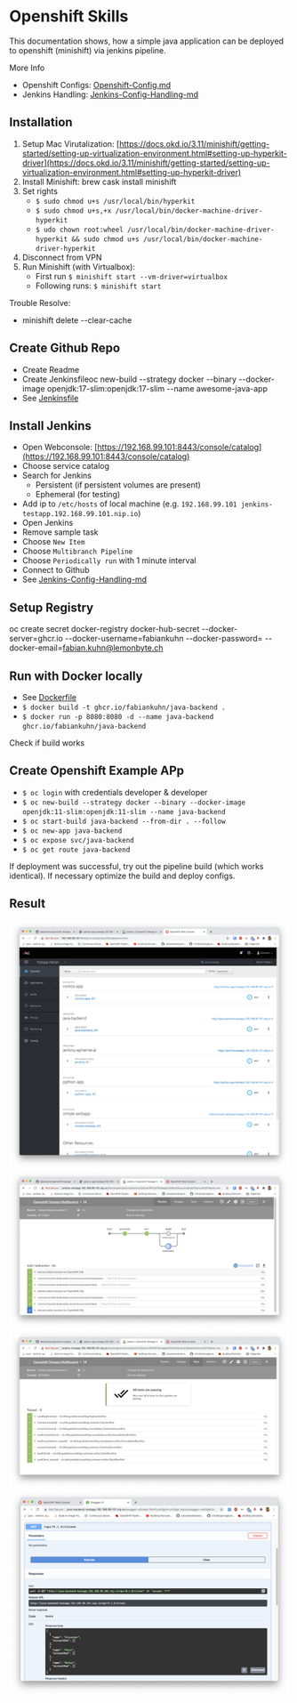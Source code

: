 # Openshift Skills
This documentation shows, how a simple java application can be deployed to openshift (minishift) via jenkins pipeline.

More Info
- Openshift Configs: [Openshift-Config.md](_docs/Openshift-Config.md)
- Jenkins Handling: [Jenkins-Config-Handling-md](_docs/Jenkins-Config-Handling.md)

## Installation
1. Setup Mac Virutalization: [https://docs.okd.io/3.11/minishift/getting-started/setting-up-virtualization-environment.html#setting-up-hyperkit-driver](https://docs.okd.io/3.11/minishift/getting-started/setting-up-virtualization-environment.html#setting-up-hyperkit-driver)
2. Install Minishift: brew cask install minishift
3. Set rights
	- `$ sudo chmod u+s /usr/local/bin/hyperkit`
	- `$ sudo chmod u+s,+x /usr/local/bin/docker-machine-driver-hyperkit`
	- `$ udo chown root:wheel /usr/local/bin/docker-machine-driver-hyperkit && sudo chmod u+s /usr/local/bin/docker-machine-driver-hyperkit`
4. Disconnect from VPN
5. Run Minishift (with Virtualbox): 
   - First run `$ minishift start --vm-driver=virtualbox` 
   - Following runs: `$ minishift start`
   
Trouble Resolve:
- minishift delete --clear-cache

## Create Github Repo
- Create Readme
- Create Jenkinsfileoc new-build --strategy docker --binary --docker-image openjdk:17-slim:openjdk:17-slim --name awesome-java-app
- See [Jenkinsfile](Jenkinsfile)

## Install Jenkins
- Open Webconsole: [https://192.168.99.101:8443/console/catalog](https://192.168.99.101:8443/console/catalog)
- Choose service catalog
- Search for Jenkins
    - Persistent (if persistent volumes are present)
    - Ephemeral (for testing)
- Add ip to `/etc/hosts` of local machine (e.g. `192.168.99.101 jenkins-testapp.192.168.99.101.nip.io`)
- Open Jenkins
- Remove sample task
- Choose `New Item`
- Choose `Multibranch Pipeline`
- Choose `Periodically run` with 1 minute interval
- Connect to Github
- See [Jenkins-Config-Handling-md](_docs/Jenkins-Config-Handling.md)

## Setup Registry
oc create secret docker-registry docker-hub-secret --docker-server=ghcr.io --docker-username=fabiankuhn --docker-password=<my-password> --docker-email=fabian.kuhn@lemonbyte.ch

## Run with Docker locally
- See [Dockerfile](backend/Dockerfile)
- `$ docker build -t ghcr.io/fabiankuhn/java-backend .`
- `$ docker run -p 8080:8080 -d --name java-backend ghcr.io/fabiankuhn/java-backend`

Check if build works

## Create Openshift Example APp
- `$ oc login` with credentials developer & developer
- `$ oc new-build --strategy docker --binary --docker-image openjdk:11-slim:openjdk:11-slim --name java-backend`
- `$ oc start-build java-backend --from-dir . --follow`
- `$ oc new-app java-backend`
- `$ oc expose svc/java-backend`
- `$ oc get route java-backend`

If deployment was successful, try out the pipeline build (which works identical). If necessary optimize the build and deploy configs.

## Result
![Demo-1](_docs/Screenshot_demo-1.png)
![Demo-2](_docs/Screenshot_demo-2.png)
![Demo-3](_docs/Screenshot_demo-3.png)
![Demo-4](_docs/Screenshot_demo-4.png)
